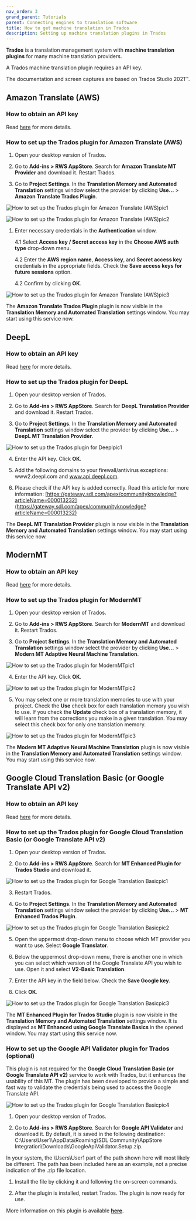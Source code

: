 ```yaml
---
nav_order: 3
grand_parent: Tutorials
parent: Connecting engines to translation software
title: How to get machine translation in Trados
description: Setting up machine translation plugins in Trados
---
```



**Trados** is a translation management system with **machine translation plugins** for many machine translation providers.

A Trados machine translation plugin requires an API key.  

The documentation and screen captures are based on Trados Studio 2021™.

## Amazon Translate (AWS)


### How to obtain an API key


Read [here](/api-keys#amazon-translate-aws) for more details.  


### How to set up the Trados plugin for Amazon Translate (AWS)


1. Open your desktop version of Trados.

2. Go to **Add-ins > RWS AppStore**. Search for **Amazon Translate MT Provider** and download it. Restart Trados.


3.  Go to **Project Settings**. In the **Translation Memory and Automated Translation** settings window select the provider by clicking **Use...** > **Amazon Translate Trados Plugin**.



![How to set up the Trados plugin for Amazon Translate (AWS)pic1](/trados-images/trados_for_amazon1.png)


![How to set up the Trados plugin for Amazon Translate (AWS)pic2](/trados-images/trados_for_amazon2.png)  


1.  Enter necessary credentials in the **Authentication** window.


    4.1  Select **Access key  / Secret access key** in the **Choose AWS auth type** drop-down menu.

    4.2 Enter the **AWS region name**, **Access key**, and **Secret access key** credentials in the appropriate fields. Check the **Save access keys for future sessions** option.

    4.2 Confirm by clicking **OK**.

![How to set up the Trados plugin for Amazon Translate (AWS)pic3](/trados-images/trados_for_amazon3.png)  


The **Amazon Translate Trados Plugin** plugin is now visible in the **Translation Memory and Automated Translation** settings window. You may start using this service now.


## DeepL


### How to obtain an API key


Read [here](/api-keys#deepl) for more details.  


### How to set up the Trados plugin for DeepL


1.  Open your desktop version of Trados.


2.  Go to **Add-ins > RWS AppStore**. Search for **DeepL Translation Provider** and download it. Restart Trados.


3.  Go to **Project Settings**. In the **Translation Memory and Automated Translation** settings window select the provider by clicking **Use...** > **DeepL MT Translation Provider**.


![How to set up the Trados plugin for Deeplpic1](/trados-images/trados_for_deepl1.png)  


4.  Enter the API key. Click **OK**.


5.  Add the following domains to your firewall/antivirus exceptions: www2.deepl.com and www.api.deepl.com.


6.  Please check if the API key is added correctly. Read this article for more information: [https://gateway.sdl.com/apex/communityknowledge?articleName=000013232](https://gateway.sdl.com/apex/communityknowledge?articleName=000013232)


The **DeepL MT Translation Provider** plugin is now visible in the **Translation Memory and Automated Translation** settings window. You may start using this service now.


## ModernMT


### How to obtain an API key  


Read [here](/api-keys#modernmt) for more details.  


### How to set up the Trados plugin for ModernMT


1.  Open your desktop version of Trados.


2.  Go to **Add-ins > RWS AppStore**. Search for **ModernMT** and download it. Restart Trados.


3.  Go to **Project Settings**. In the **Translation Memory and Automated Translation** settings window select the provider by clicking **Use...** > **Modern MT Adaptive Neural Machine Translation**.



![How to set up the Trados plugin for ModernMTpic1](/trados-images/trados_for_modernmt1.png)



4. Enter the API key. Click **OK**.


![How to set up the Trados plugin for ModernMTpic2](/trados-images/trados_for_modernmt2.png)


5.  You may select one or more translation memories to use with your project. Check the **Use** check box for each translation memory you wish to use. If you check the **Update** check box of a translation memory, it will learn from the corrections you make in a given translation. You may select this check box for only one translation memory.

![How to set up the Trados plugin for ModernMTpic3](/trados-images/trados_for_modernmt3.png)


The **Modern MT Adaptive Neural Machine Translation** plugin is now visible in the **Translation Memory and Automated Translation** settings window. You may start using this service now.


## Google Cloud Translation Basic (or Google Translate API v2)  


### How to obtain an API key


Read [here](/api-keys#google-cloud-translation-basic-or-google-translate-api-v2) for more details.  


### How to set up the Trados plugin for Google Cloud Translation Basic (or Google Translate API v2)


1.  Open your desktop version of Trados.


2.  Go to **Add-ins > RWS AppStore**. Search for **MT Enhanced Plugin for Trados Studio** and download it.


![How to set up the Trados plugin for Google Translation Basicpic1](/trados-images/trados_for_google1.png)


3.  Restart Trados.


4.  Go to **Project Settings**. In the **Translation Memory and Automated Translation** settings window select the provider by clicking **Use...** > **MT Enhanced Trados Plugin**.



![How to set up the Trados plugin for Google Translation Basicpic2](/trados-images/trados_for_google2.png)



5.  Open the uppermost drop-down menu to choose which MT provider you want to use. Select **Google Translator**.


6.  Below the uppermost drop-down menu, there is another one in which you can select which version of the Google Translate API you wish to use. Open it and select **V2-Basic Translation**.


7.  Enter the API key in the field below. Check the **Save Google key**.


8.  Click **OK**.


![How to set up the Trados plugin for Google Translation Basicpic3](/trados-images/trados_for_google3.png)


The **MT Enhanced Plugin for Trados Studio** plugin is now visible in the **Translation Memory and Automated Translation** settings window. It is displayed as **MT Enhanced using Google Translate Basics** in the opened window. You may start using this service now.



### How to set up the Google API Validator plugin for Trados (optional)


This plugin is not required for the **Google Cloud Translation Basic (or Google Translate API v2)** service to work with Trados, but it enhances the usability of this MT. The plugin has been developed to provide a simple and fast way to validate the credentials being used to access the Google Translate API.


![How to set up the Trados plugin for Google Translation Basicpic4](/trados-images/trados_for_google4.png)


1.  Open your desktop version of Trados.


2.  Go to **Add-ins > RWS AppStore**. Search for **Google API Validator** and download it. By default, it is saved in the following destination: C:\Users\User1\AppData\Roaming\SDL Community\AppStore Integration\Downloads\GoogleApiValidator.Setup.zip.

In your system, the \Users\User1 part of the path shown here will most likely be different. The path has been included here as an example, not a precise indication of the .zip file location.


1.  Install the file by clicking it and following the on-screen commands.



2.  After the plugin is installed, restart Trados. The plugin is now ready for use.



 More information on this plugin is available **[here](https://community.sdl.com/product-groups/translationproductivity/w/customer-experience/5493/google-api-validator).**
